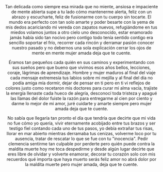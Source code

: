 <div class="container">
  <header>
	  Tan delicada como siempre esa mirada que no miente, ansiosa e impaciente de mente abierta supe a tu lado cómo mantenerme alerta, feliz con un abrazo y escucharte, feliz de fusionarme con tu cuerpo sin tocarte. El mundo era perfecto con tan solo amarte y poder besarte con la yema de mis dedos acariciando mi vereda con zapatos nuevos, refugiándome en tus miedos volamos juntos a otro cielo uno desconocido, estar enamorado jamás había sido tan nocivo pero contigo todo tenía sentido contigo era sencillo soportar el frío, recorrer cada rincón y derramar pasión conocer nuestro pasado y no debernos una sola explicación cerrar los ojos de mente en mente mujer amada deja que te cuente. 
	  <p>
Éramos tan pequeños cada quién en sus caminos y experimentando con sus sueños pero que bueno que vivimos esos años bellos, lecciones, coraje, lágrimas de aprendizaje. Hombre y mujer maduros al final del viaje cada mensaje extremesía tus labios sobre mi mejilla y al final del día no podía amiga mía dormir, dejar de pensar en ti pero en ti vi reflejos de colores justo como recetaron mis doctores para curar mi alma vacía, trajiste la energía llenaste cada hueco de alegría, desconocí toda tristeza y apagué las llamas del dolor fuiste la razón para entregarme al cien por ciento y darme lo mejor de mi amor, juré cuidarte y amarte siempre pero mujer amada deja que te cuente.
	  <p>
No sabía que llegaría tan pronto el día que tendría que decirte que mi vida no fue cómo yo quería, vivir eternamente acobijado entre tus brazos y ser testigo fiel contando cada uno de tus pasos, yo debía extrañar tus risas, llorar en mar abierto mientras derramaba tus cenizas, volverme loco por tu ausencia, tratar de rescatar lo que se fue con tu "inocencia". Pedir clemencia sentirme tan culpable por perderte pero quién puede contra la maldita muerte hoy me toca despedirme y desde algún lugar decirte que eres libre de olvidar y volverte enamorar, decorar tu corazón solo con mis recuerdos qué importa que haya muerto serás feliz amor no abrá dolor por la maldita muerte pero mujer amada, deja que te cuente.

 </header>
 <div>
 

